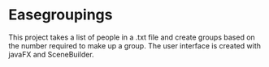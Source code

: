 # Easegroupings
This project takes a list of people in a .txt file and create groups based on the number required to make up a group. The user interface is created with javaFX and SceneBuilder.
